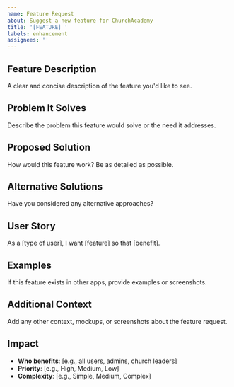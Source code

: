 ```yaml
---
name: Feature Request
about: Suggest a new feature for ChurchAcademy
title: '[FEATURE] '
labels: enhancement
assignees: ''
---
```


## Feature Description
A clear and concise description of the feature you'd like to see.

## Problem It Solves
Describe the problem this feature would solve or the need it addresses.

## Proposed Solution
How would this feature work? Be as detailed as possible.

## Alternative Solutions
Have you considered any alternative approaches?

## User Story
As a [type of user], I want [feature] so that [benefit].

## Examples
If this feature exists in other apps, provide examples or screenshots.

## Additional Context
Add any other context, mockups, or screenshots about the feature request.

## Impact
- **Who benefits**: [e.g., all users, admins, church leaders]
- **Priority**: [e.g., High, Medium, Low]
- **Complexity**: [e.g., Simple, Medium, Complex]
